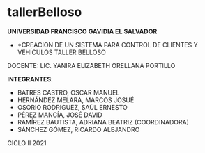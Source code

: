 # tallerBelloso
**UNIVERSIDAD FRANCISCO GAVIDIA EL SALVADOR**

* *CREACION DE UN SISTEMA PARA CONTROL DE CLIENTES Y VEHÍCULOS TALLER BELLOSO

DOCENTE: LIC. YANIRA ELIZABETH ORELLANA PORTILLO

**INTEGRANTES**:
* BATRES CASTRO, OSCAR MANUEL	
* HERNÁNDEZ MELARA, MARCOS JOSUÉ	
* OSORIO RODRIGUEZ, SAÚL ERNESTO
* PÉREZ MANCÍA, JOSÉ DAVID	
* RAMÍREZ BAUTISTA, ADRIANA BEATRIZ (COORDINADORA)
* SÁNCHEZ GÓMEZ, RICARDO ALEJANDRO	

CICLO II 2021

